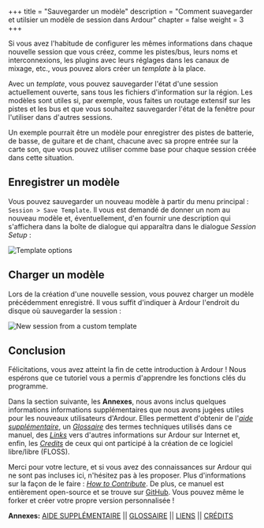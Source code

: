 +++
title = "Sauvegarder un modèle"
description = "Comment suavegarder et utilsier un modèle de session dans Ardour"
chapter = false
weight = 3
+++

Si vous avez l'habitude de configurer les mêmes informations dans chaque nouvelle session que vous créez, comme les pistes/bus, leurs noms et interconnexions, les plugins avec leurs réglages dans les canaux de mixage, etc., vous pouvez alors créer un _template_ à la place.

Avec un _template_, vous pouvez sauvegarder l'état d'une session actuellement ouverte, sans
tous les fichiers d'information sur la région. Les modèles sont utiles si, par exemple, vous
faites un  routage extensif sur les pistes et les bus et que vous souhaitez sauvegarder l'état de la fenêtre
pour l'utiliser dans d'autres sessions.

Un exemple pourrait être un modèle pour enregistrer des pistes de batterie, de basse, de guitare et de chant, chacune avec sa propre entrée sur la carte son, que vous pouvez utiliser comme base pour chaque session créée dans cette situation. 

## Enregistrer un modèle

Vous pouvez sauvegarder un nouveau modèle à partir du menu principal : `Session > Save Template`. Il vous est demandé de donner un nom au nouveau modèle et, éventuellement, d'en fournir une description qui s'affichera dans la boîte de dialogue qui apparaîtra dans le dialogue _Session Setup_ :

![Template options](en/ardour7-save-template.png?height=300)

## Charger un modèle

Lors de la création d'une nouvelle session, vous pouvez charger un modèle précédemment enregistré.
Il vous suffit d'indiquer à Ardour l'endroit du disque où sauvegarder la session :

![New session from a custom template](en/ardour7-session-setup.png?height=400)

## Conclusion

Félicitations, vous avez atteint la fin de cette introduction à Ardour !
Nous espérons que ce tutoriel vous a permis d'apprendre les fonctions clés du programme.

Dans la section suivante, les **Annexes**, nous avons inclus quelques informations
informations supplémentaires que nous avons jugées utiles pour les nouveaux utilisateurs d'Ardour.
Elles permettent d'obtenir de l'[_aide supplémentaire_](../further-help), un [_Glossaire_](../glossary) des
termes techniques utilisés dans ce manuel, des [_Links_](../links) vers d'autres informations sur Ardour sur Internet et,
enfin, les [_Credits_](../credits) de ceux qui ont participé à la création de ce logiciel libre/libre
(FLOSS).

Merci pour votre lecture, et si vous avez des connaissances sur Ardour qui ne sont pas incluses ici, n'hésitez pas à les proposer.
Plus d'informations sur la façon de le faire : [_How to Contribute_](../how-to-contribute/).
De plus, ce manuel est entièrement open-source et se trouve sur [GitHub](https://github.com/prokoudine/ardour-tutorial).
Vous pouvez même le forker et créer votre propre version personnalisée !

**Annexes:**
[AIDE SUPPLÉMENTAIRE](../further-help) ||
[GLOSSAIRE](../glossary) ||
[LIENS](../links) ||
[CRÉDITS](../credits)